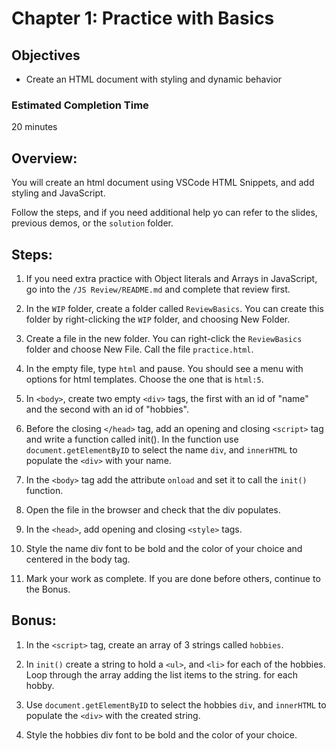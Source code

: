 # Chapter 1: Practice with Basics
## Objectives
* Create an HTML document with styling and dynamic behavior

### Estimated Completion Time 
20 minutes

## Overview:
You will create an html document using VSCode HTML Snippets, and add styling and JavaScript.

Follow the steps, and if you need additional help yo can refer to the slides, previous demos, or the `solution` folder.

## Steps:

1. If you need extra practice with Object literals and Arrays in JavaScript, go into the `/JS Review/README.md` and complete that review first. 

1. In the `WIP` folder, create a folder called `ReviewBasics`. You can create this folder by right-clicking the `WIP` folder, and choosing New Folder.

1. Create a file in the new folder. You can right-click the `ReviewBasics` folder and choose New File. Call the file `practice.html`.  

1. In the empty file, type `html` and pause. You should see a menu with options for html templates. Choose the one that is `html:5`.

1. In `<body>`, create two empty `<div>` tags, the first with an id of "name" and the second with an id of "hobbies".

1. Before the closing `</head>` tag, add an opening and closing `<script>` tag and write a function called init(). In the function use `document.getElementByID` to select the name `div`, and `innerHTML` to populate the `<div>` with your name.

1. In the `<body>` tag add the attribute `onload` and set it to call the `init()` function.

1. Open the file in the browser and check that the div populates.

1. In the `<head>`, add opening and closing `<style>` tags.

1. Style the name div font to be bold and the color of your choice and centered in the body tag.

1. Mark your work as complete. If you are done before others, continue to the Bonus.

## Bonus:

1. In the `<script>` tag, create an array of 3 strings called `hobbies`. 

1. In `init()` create a string to hold a `<ul>`, and `<li>` for each of the  hobbies. Loop through the array adding the list items to the string. 
for each hobby. 

1. Use `document.getElementByID` to select the hobbies `div`, and `innerHTML` to populate the `<div>` with the created string.

1. Style the hobbies div font to be bold and the color of your choice.


